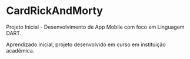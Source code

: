 # CardRickAndMorty

Projeto Inicial - Desenvolvimento de App Mobile com foco em Linguagem DART.

Aprendizado inicial, projeto desenvolvido em curso em instituição acadêmica.
